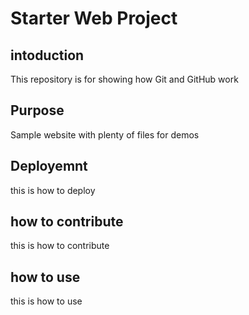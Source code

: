 # Starter Web Project

## intoduction

This repository is for showing how Git and GitHub work

## Purpose

Sample website with plenty of files for demos

## Deployemnt

this is how to deploy 

## how to contribute

this is how to contribute

## how to use 

this is how to use
